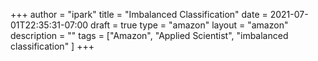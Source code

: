 +++
author = "ipark"
title = "Imbalanced Classification"
date =  2021-07-01T22:35:31-07:00
draft =  true
type = "amazon"
layout = "amazon"
description = ""
tags = ["Amazon", "Applied Scientist", "imbalanced classification"
]
+++
